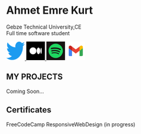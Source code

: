 # Ahmet Emre Kurt
Gebze Technical University,CE <br> Full time software student <br>

<a href="https://twitter.com/AhmetEmreKurt4"> <img src="/portfolio images/Twitter-logo.svg.png" alt="Twitter" height=50 width=50 />  </a>
<a href="https://medium.com/@akurtt"><img src="/portfolio images/medium.png" alt="Medium" height=50 width=50 /> </a>
<a href="https://open.spotify.com/user/31rywsonopr6oxjoijv5ey552lyu"><img src="/portfolio images/spotify.webp" alt="Spotify" height="50" width="50"></a>
<a href="mailto:akurtt2534@gmail.com"><img src="/portfolio images/gmail.png" alt="mail" height="50" width="50"></a>

## MY PROJECTS
Coming Soon...

## Certificates
FreeCodeCamp ResponsiveWebDesign (in progress)

